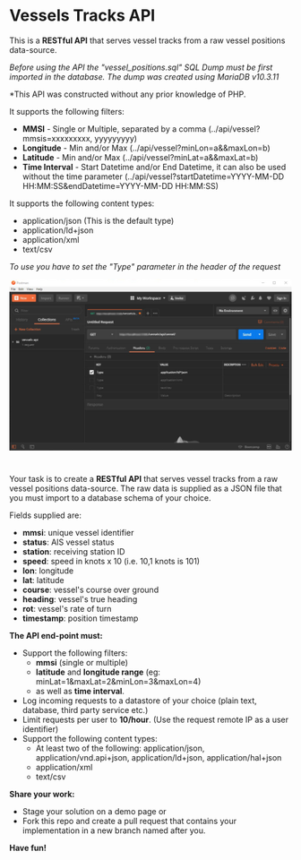 # Vessels Tracks API

This is a **RESTful API** that serves vessel tracks from a raw vessel positions data-source.

*Before using the API the "vessel_positions.sql" SQL Dump must be first imported in the database. The dump was created using MariaDB v10.3.11*

*This API was constructed without any prior knowledge of PHP.

It supports the following filters:
* **MMSI** - Single or Multiple, separated by a comma (../api/vessel?mmsis=xxxxxxxxx, yyyyyyyyy)
* **Longitude** - Min and/or Max (../api/vessel?minLon=a&&maxLon=b)
* **Latitude** - Min and/or Max (../api/vessel?minLat=a&&maxLat=b)
* **Time Interval** - Start Datetime and/or End Datetime, it can also be used without the time parameter (../api/vessel?startDatetime=YYYY-MM-DD HH:MM:SS&endDatetime=YYYY-MM-DD HH:MM:SS)

It supports the following content types:
* application/json (This is the default type)
* application/ld+json
* application/xml
* text/csv

*To use you have to set the "Type" parameter in the header of the request*

![](img/head.png)

#

Your task is to create a **RESTful API** that serves vessel tracks from a raw vessel positions data-source.
The raw data is supplied as a JSON file that you must import to a database schema of your choice.

Fields supplied are:
* **mmsi**: unique vessel identifier
* **status**: AIS vessel status
* **station**: receiving station ID
* **speed**: speed in knots x 10 (i.e. 10,1 knots is 101)
* **lon**: longitude
* **lat**: latitude
* **course**: vessel's course over ground
* **heading**: vessel's true heading
* **rot**: vessel's rate of turn
* **timestamp**: position timestamp

**The API end-point must:**
* Support the following filters: 
  * **mmsi** (single or multiple)
  * **latitude** and **longitude range** (eg: minLat=1&maxLat=2&minLon=3&maxLon=4)
  * as well as **time interval**.
* Log incoming requests to a datastore of  your choice (plain text, database, third party service etc.)
* Limit requests per user to **10/hour**. (Use the request remote IP as a user identifier)
* Support the following content types:
  * At least two of the following: application/json, application/vnd.api+json, application/ld+json, application/hal+json
  * application/xml
  * text/csv

**Share your work:**
* Stage your solution on a demo page or
* Fork this repo and create a pull request that contains your implementation in a new branch named after you.

**Have fun!**

